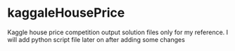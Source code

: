 # kaggaleHousePrice
Kaggle house price competition output solution files only for my reference.
I will add python script file later on after adding some changes
